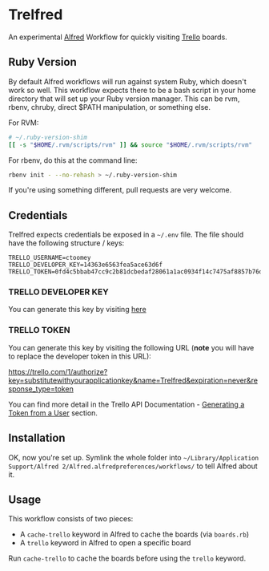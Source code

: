 Trelfred
========

An experimental [Alfred][] Workflow for quickly visiting [Trello][] boards.

[Alfred]: http://www.alfredapp.com/
[Trello]: https://trello.com/

Ruby Version
------------

By default Alfred workflows will run against system Ruby, which doesn't work so
well. This workflow expects there to be a bash script in your home directory that
will set up your Ruby version manager. This can be rvm, rbenv, chruby, direct
$PATH manipulation, or something else.

For RVM:

``` bash
# ~/.ruby-version-shim
[[ -s "$HOME/.rvm/scripts/rvm" ]] && source "$HOME/.rvm/scripts/rvm"
```

For rbenv, do this at the command line:

```bash
rbenv init - --no-rehash > ~/.ruby-version-shim
```

If you're using something different, pull requests are very welcome.

Credentials
-----------

Trelfred expects credentials be exposed in a `~/.env` file. The file should have
the following structure / keys:

``` env
TRELLO_USERNAME=ctoomey
TRELLO_DEVELOPER_KEY=14363e6563fea5ace63d6f
TRELLO_TOKEN=0fd4c5bbab47cc9c2b81dcbedaf28061a1ac0934f14c7475af8857b76de96b99
```

### TRELLO DEVELOPER KEY

You can generate this key by visiting [here](https://trello.com/1/appKey/generate)

### TRELLO TOKEN

You can generate this key by visiting the following URL (**note** you will have
to replace the developer token in this URL):

https://trello.com/1/authorize?key=substitutewithyourapplicationkey&name=Trelfred&expiration=never&response_type=token

You can find more detail in the Trello API Documentation - [Generating a Token
from a User][] section.

[Generating a Token from a User]: https://trello.com/docs/gettingstarted/index.html#getting-a-token-from-a-user

Installation
------------

OK, now you're set up. Symlink the whole folder into `~/Library/Application
Support/Alfred 2/Alfred.alfredpreferences/workflows/` to tell Alfred about it.

Usage
-----

This workflow consists of two pieces:

- A `cache-trello` keyword in Alfred to cache the boards (via `boards.rb`)
- A `trello` keyword in Alfred to open a specific board

Run `cache-trello` to cache the boards before using the `trello` keyword.
